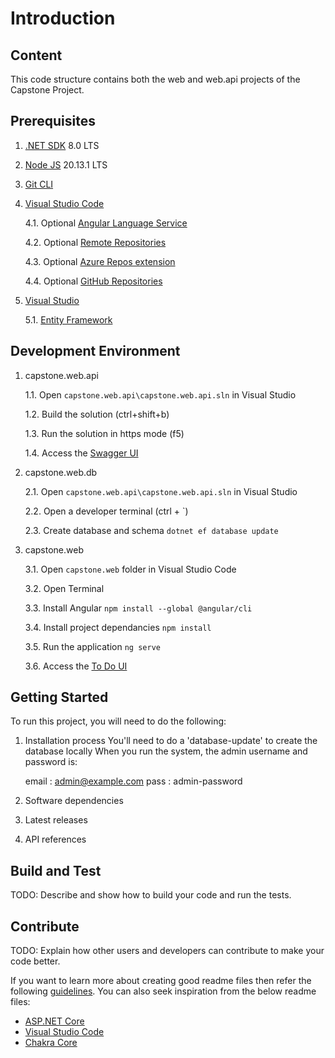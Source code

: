 # Introduction

## Content
This code structure contains both the web and web.api projects of the Capstone Project.


## Prerequisites

1. [.NET SDK](https://dotnet.microsoft.com/en-us/download) 8.0 LTS


2. [Node JS](https://nodejs.org/en/download/package-manager) 20.13.1 LTS


3. [Git CLI](https://git-scm.com/download/)


4. [Visual Studio Code](https://code.visualstudio.com/Download)

   4.1. Optional [Angular Language Service](https://marketplace.visualstudio.com/items?itemName=Angular.ng-template)

   4.2. Optional [Remote Repositories](https://marketplace.visualstudio.com/items?itemName=ms-vscode.remote-repositories)

   4.3. Optional [Azure Repos extension](https://marketplace.visualstudio.com/items?itemName=ms-vscode.azure-repos)

   4.4. Optional [GitHub Repositories](https://marketplace.visualstudio.com/items?itemName=GitHub.remotehub)


5. [Visual Studio](https://visualstudio.microsoft.com/downloads)

   5.1. [Entity Framework](https://learn.microsoft.com/en-us/ef/ef6/fundamentals/install)




## Development Environment

1. capstone.web.api

   1.1. Open `capstone.web.api\capstone.web.api.sln` in Visual Studio

   1.2. Build the solution (ctrl+shift+b)

   1.3. Run the solution in https mode (f5)

   1.4. Access the [Swagger UI](https://localhost:7197/swagger/)


2. capstone.web.db

   2.1. Open `capstone.web.api\capstone.web.api.sln` in Visual Studio

   2.2. Open a developer terminal (ctrl + `)

   2.3. Create database and schema `dotnet ef database update`


3. capstone.web

   3.1. Open `capstone.web` folder in Visual Studio Code

   3.2. Open Terminal

   3.3. Install Angular `npm install --global @angular/cli`

   3.4. Install project dependancies `npm install`

   3.5. Run the application `ng serve`

   3.6. Access the [To Do UI](http://localhost:4200/)




## Getting Started
To run this project, you will need to do the following:

1.	Installation process
    You'll need to do a 'database-update' to create the database locally
    When you run the system, the admin username and password is:

       email : admin@example.com
       pass  : admin-password


2.	Software dependencies


3.	Latest releases


4.	API references


## Build and Test
TODO: Describe and show how to build your code and run the tests. 


## Contribute
TODO: Explain how other users and developers can contribute to make your code better. 

If you want to learn more about creating good readme files then refer the following [guidelines](https://docs.microsoft.com/en-us/azure/devops/repos/git/create-a-readme?view=azure-devops). You can also seek inspiration from the below readme files:
- [ASP.NET Core](https://github.com/aspnet/Home)
- [Visual Studio Code](https://github.com/Microsoft/vscode)
- [Chakra Core](https://github.com/Microsoft/ChakraCore)
